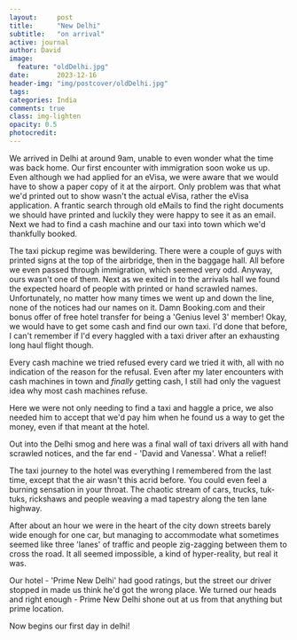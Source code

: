 ```yaml
---
layout:     post
title:      "New Delhi"
subtitle:   "on arrival"
active: journal
author: David
image:
  feature: "oldDelhi.jpg"
date:       2023-12-16 
header-img: "img/postcover/oldDelhi.jpg"
tags: 
categories: India
comments: true
class: img-lighten 
opacity: 0.5
photocredit:
---
```


We arrived in Delhi at around 9am, unable to even wonder what the time was back home. Our first encounter with immigration soon woke us up. Even although we had applied for an eVisa, we were aware that we would have to show a paper copy of it at the airport. Only problem was that what we'd printed out to show wasn't the actual eVisa, rather the eVisa application. A frantic search through old eMails to find the right documents we should have printed and luckily they were happy to see it as an email. Next we had to find a cash machine and our taxi into town which we'd thankfully booked.

The taxi pickup regime was bewildering. There were a couple of guys with printed signs at the top of the airbridge, then in the baggage hall. All before we even passed through immigration, which seemed very odd. Anyway, ours wasn't one of them. Next as we exited in to the arrivals hall we found the expected hoard of people with printed or hand scrawled names. Unfortunately, no matter how many times we went up and down the line, none of the notices had our names on it. Damn Booking.com and their bonus offer of free hotel transfer for being a 'Genius level 3' member! Okay, we would have to get some cash and find our own taxi. I'd done that before, I can't remember if I'd every haggled with a taxi driver after an exhausting long haul flight though.  

Every cash machine we tried refused every card we tried it with, all with no indication of the reason for the refusal. Even after my later encounters with cash machines in town and *finally* getting cash, I still had only the vaguest idea why most cash machines refuse. 

Here we were not only needing to find a taxi and haggle a price, we also needed him to accept that we'd pay him when he found us a way to get the money, even if that meant at the hotel.

Out into the Delhi smog and here was a final wall of taxi drivers all with hand scrawled notices, and the far end - 'David and Vanessa'. What a relief! 

The taxi journey to the hotel was everything I remembered from the last time, except that the air wasn't this acrid before. You could even feel a burning sensation in your throat. The chaotic stream of cars, trucks, tuk-tuks, rickshaws and people weaving a mad tapestry along the ten lane highway.

After about an hour we were in the heart of the city down streets barely wide enough for one car, but managing to accommodate what sometimes seemed like three 'lanes' of traffic and people zig-zagging between them to cross the road. It all seemed impossible, a kind of hyper-reality, but real it was.

Our hotel - 'Prime New Delhi' had good ratings, but the street our driver stopped in made us think he'd got the wrong place. We turned our heads and right enough - Prime New Delhi shone out at us from that anything but prime location.

Now begins our first day in delhi!

